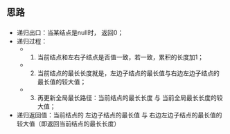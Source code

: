## 思路

### 
- 递归出口：当某结点是null时， 返回0；
- 递归过程：
    -  1. 当前结点和左右子结点是否值一致，若一致，累积的长度加1；
    -  2. 当前结点的最长长度就是，左边子结点的最长值与右边左边子结点的最长值的较大值；
    -  3. 再更新全局最长路径：当前结点的最长长度 与 当前全局最长长度的较大值；
- 递归返回值：当前结点的 左边子结点的最长值 与 右边左边子结点的最长值的较大值（即返回当前结点的最长长度）